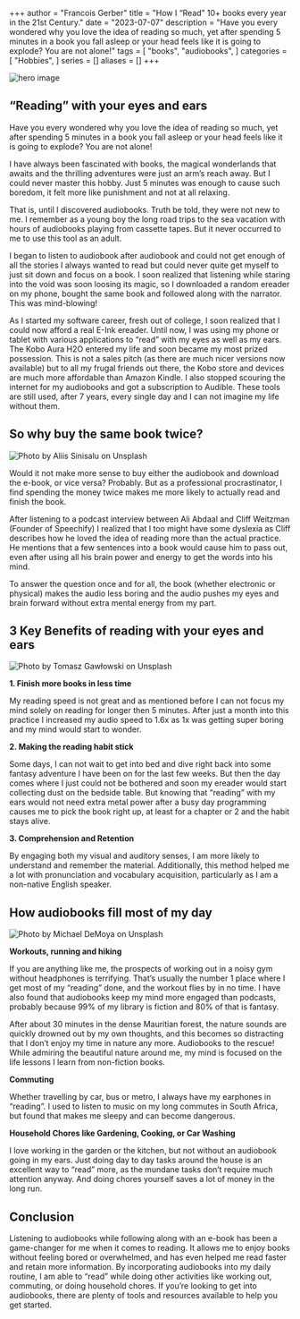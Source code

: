 +++
author = "Francois Gerber"
title = "How I “Read” 10+ books every year in the 21st Century."
date = "2023-07-07"
description = "Have you every wondered why you love the idea of reading so much, yet after spending 5 minutes in a book you fall asleep or your head feels like it is going to explode? You are not alone!"
tags = [
    "books",
    "audiobooks",
]
categories = [
    "Hobbies",
]
series = []
aliases = []
+++

![hero image](https://miro.medium.com/v2/0*kKaklApCZae3P9uf)

## “Reading” with your eyes and ears

Have you every wondered why you love the idea of reading so much, yet after spending 5 minutes in a book you fall asleep or your head feels like it is going to explode? You are not alone!

I have always been fascinated with books, the magical wonderlands that awaits and the thrilling adventures were just an arm’s reach away. But I could never master this hobby. Just 5 minutes was enough to cause such boredom, it felt more like punishment and not at all relaxing.

That is, until I discovered audiobooks. Truth be told, they were not new to me. I remember as a young boy the long road trips to the sea vacation with hours of audiobooks playing from cassette tapes. But it never occurred to me to use this tool as an adult.

I began to listen to audiobook after audiobook and could not get enough of all the stories I always wanted to read but could never quite get myself to just sit down and focus on a book. I soon realized that listening while staring into the void was soon loosing its magic, so I downloaded a random ereader on my phone, bought the same book and followed along with the narrator. This was mind-blowing!

As I started my software career, fresh out of college, I soon realized that I could now afford a real E-Ink ereader. Until now, I was using my phone or tablet with various applications to “read” with my eyes as well as my ears. The Kobo Aura H2O entered my life and soon became my most prized possession. This is not a sales pitch (as there are much nicer versions now available) but to all my frugal friends out there, the Kobo store and devices are much more affordable than Amazon Kindle. I also stopped scouring the internet for my audiobooks and got a subscription to Audible. These tools are still used, after 7 years, every single day and I can not imagine my life without them.

## So why buy the same book twice?

![Photo by [Aliis Sinisalu](https://unsplash.com/@aliissinisalu?utm_source=medium&utm_medium=referral) on [Unsplash](https://unsplash.com?utm_source=medium&utm_medium=referral)](https://cdn-images-1.medium.com/max/4600/0*mKGp8slZI0Xo1mZM)

Would it not make more sense to buy either the audiobook and download the e-book, or vice versa? Probably. But as a professional procrastinator, I find spending the money twice makes me more likely to actually read and finish the book.

After listening to a podcast interview between Ali Abdaal and Cliff Weitzman (Founder of Speechify) I realized that I too might have some dyslexia as Cliff describes how he loved the idea of reading more than the actual practice. He mentions that a few sentences into a book would cause him to pass out, even after using all his brain power and energy to get the words into his mind.

To answer the question once and for all, the book (whether electronic or physical) makes the audio less boring and the audio pushes my eyes and brain forward without extra mental energy from my part.

## 3 Key Benefits of reading with your eyes and ears

![Photo by [Tomasz Gawłowski](https://unsplash.com/@gawlowski?utm_source=medium&utm_medium=referral) on [Unsplash](https://unsplash.com?utm_source=medium&utm_medium=referral)](https://cdn-images-1.medium.com/max/11476/0*Q89DbfDVo1zGe2Cj)

**1. Finish more books in less time**

My reading speed is not great and as mentioned before I can not focus my mind solely on reading for longer then 5 minutes. After just a month into this practice I increased my audio speed to 1.6x as 1x was getting super boring and my mind would start to wonder.

**2. Making the reading habit stick**

Some days, I can not wait to get into bed and dive right back into some fantasy adventure I have been on for the last few weeks. But then the day comes where I just could not be bothered and soon my ereader would start collecting dust on the bedside table. But knowing that “reading” with my ears would not need extra metal power after a busy day programming causes me to pick the book right up, at least for a chapter or 2 and the habit stays alive.

**3. Comprehension and Retention**

By engaging both my visual and auditory senses, I am more likely to understand and remember the material. Additionally, this method helped me a lot with pronunciation and vocabulary acquisition, particularly as I am a non-native English speaker.

## How audiobooks fill most of my day

![Photo by [Michael DeMoya](https://unsplash.com/@demoya?utm_source=medium&utm_medium=referral) on [Unsplash](https://unsplash.com?utm_source=medium&utm_medium=referral)](https://cdn-images-1.medium.com/max/6528/0*m0FplZpK_5cLnOfM)

**Workouts, running and hiking**

If you are anything like me, the prospects of working out in a noisy gym without headphones is terrifying. That’s usually the number 1 place where I get most of my “reading” done, and the workout flies by in no time. I have also found that audiobooks keep my mind more engaged than podcasts, probably because 99% of my library is fiction and 80% of that is fantasy.

After about 30 minutes in the dense Mauritian forest, the nature sounds are quickly drowned out by my own thoughts, and this becomes so distracting that I don’t enjoy my time in nature any more. Audiobooks to the rescue! While admiring the beautiful nature around me, my mind is focused on the life lessons I learn from non-fiction books.

**Commuting**

Whether travelling by car, bus or metro, I always have my earphones in “reading”. I used to listen to music on my long commutes in South Africa, but found that makes me sleepy and can become dangerous.

**Household Chores like Gardening, Cooking, or Car Washing**

I love working in the garden or the kitchen, but not without an audiobook going in my ears. Just doing day to day tasks around the house is an excellent way to “read” more, as the mundane tasks don’t require much attention anyway. And doing chores yourself saves a lot of money in the long run.

## Conclusion

Listening to audiobooks while following along with an e-book has been a game-changer for me when it comes to reading. It allows me to enjoy books without feeling bored or overwhelmed, and has even helped me read faster and retain more information. By incorporating audiobooks into my daily routine, I am able to “read” while doing other activities like working out, commuting, or doing household chores. If you’re looking to get into audiobooks, there are plenty of tools and resources available to help you get started.
